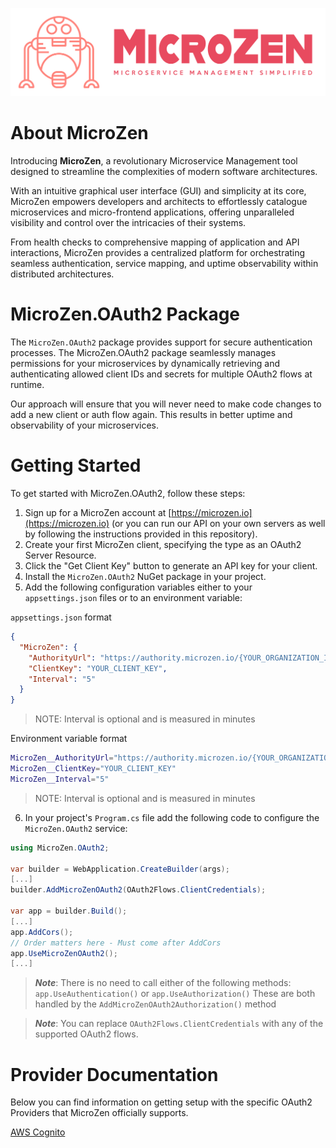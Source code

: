 ![microzen_logo.png](../../../assets/microzen_color_logo.png)

# About MicroZen
Introducing **MicroZen**, a revolutionary Microservice Management tool designed to streamline the complexities of modern software architectures.

With an intuitive graphical user interface (GUI) and simplicity at its core, MicroZen empowers developers and architects to effortlessly catalogue microservices and micro-frontend applications, offering unparalleled visibility and control over the intricacies of their systems.

From health checks to comprehensive mapping of application and API interactions, MicroZen provides a centralized platform for orchestrating seamless authentication, service mapping, and uptime observability within distributed architectures.

# MicroZen.OAuth2 Package
The `MicroZen.OAuth2` package provides support for secure authentication processes. The MicroZen.OAuth2 package seamlessly manages permissions for your microservices by dynamically retrieving and authenticating allowed client IDs and secrets for multiple OAuth2 flows at runtime.

Our approach will ensure that you will never need to make code changes to add a new client or auth flow again. This results in better uptime and observability of your microservices.

# Getting Started
To get started with MicroZen.OAuth2, follow these steps:
1. Sign up for a MicroZen account at [https://microzen.io](https://microzen.io) (or you can run our API on your own servers as well by following the instructions provided in this repository).
2. Create your first MicroZen client, specifying the type as an OAuth2 Server Resource.
3. Click the "Get Client Key" button to generate an API key for your client.
4. Install the `MicroZen.OAuth2` NuGet package in your project.
5. Add the following configuration variables either to your `appsettings.json` files or to an environment variable:

`appsettings.json` format
```json
{
  "MicroZen": {
    "AuthorityUrl": "https://authority.microzen.io/{YOUR_ORGANIZATION_ID}",
    "ClientKey": "YOUR_CLIENT_KEY",
    "Interval": "5"
  }
}
```
> NOTE: Interval is optional and is measured in minutes

Environment variable format
```bash
MicroZen__AuthorityUrl="https://authority.microzen.io/{YOUR_ORGANIZATION_ID}"
MicroZen__ClientKey="YOUR_CLIENT_KEY"
MicroZen__Interval="5"
```

> NOTE: Interval is optional and is measured in minutes

6. In your project's `Program.cs` file add the following code to configure the `MicroZen.OAuth2` service:

```csharp
using MicroZen.OAuth2;

var builder = WebApplication.CreateBuilder(args);
[...]
builder.AddMicroZenOAuth2(OAuth2Flows.ClientCredentials);

var app = builder.Build();
[...]
app.AddCors();
// Order matters here - Must come after AddCors
app.UseMicroZenOAuth2();
[...]
```

> _**Note**_: There is no need to call either of the following methods: `app.UseAuthentication()` or `app.UseAuthorization()`
> These are both handled by the `AddMicroZenOAuth2Authorization()` method

> _**Note**_: You can replace `OAuth2Flows.ClientCredentials` with any of the supported OAuth2 flows.

# Provider Documentation
Below you can find information on getting setup with the specific OAuth2 Providers that MicroZen officially supports.

[AWS Cognito](providers/Cognito/README.md)
